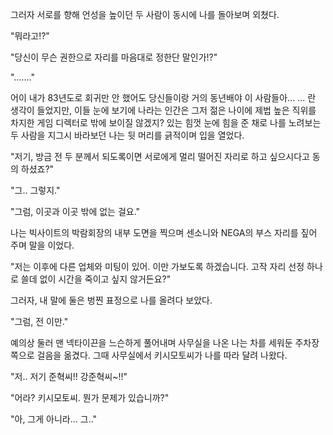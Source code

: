 그러자 서로를 향해 언성을 높이던 두 사람이 동시에 나를 돌아보며 외쳤다. 

"뭐라고!?" 

"당신이 무슨 권한으로 자리를 마음대로 정한단 말인가!?" 

"......." 

어이 내가 83년도로 회귀만 안 했어도 당신들이랑 거의 동년배야 이 사람들아... 
... 란 생각이 들었지만, 이들 눈에 보기에 나라는 인간은 그저 젊은 나이에 제법 높은 직위를 차지한 게임 디렉터로 밖에 보이질 않겠지? 
있는 힘껏 눈에 힘을 준 채로 나를 노려보는 두 사람을 지그시 바라보던 나는 뒷 머리를 긁적이며 입을 열었다. 

"저기, 방금 전 두 분께서 되도록이면 서로에게 멀리 떨어진 자리로 하고 싶으시다고 동의 하셨죠?" 

"그.. 그렇지." 

"그럼, 이곳과 이곳 밖에 없는 걸요." 

나는 빅사이트의 박람회장의 내부 도면을 찍으며 센소니와 NEGA의 부스 자리를 짚어 주며 말을 이었다. 

"저는 이후에 다른 업체와 미팅이 있어. 이만 가보도록 하겠습니다. 고작 자리 선정 하나로 쓸데 없이 시간을 죽이고 싶지 않거든요?" 

그러자, 내 말에 둘은 벙찐 표정으로 나를 올려다 보았다. 

"그럼, 전 이만." 

예의상 둘러 맨 넥타이끈을 느슨하게 풀어내며 사무실을 나온 나는 차를 세워둔 주차장 쪽으로 걸음을 옮겼다. 
그때 사무실에서 키시모토씨가 나를 따라 달려 나왔다. 

"저.. 저기 준혁씨!! 강준혁씨~!!" 

"어라? 키시모토씨. 뭔가 문제가 있습니까?" 

"아, 그게 아니라... 그.." 